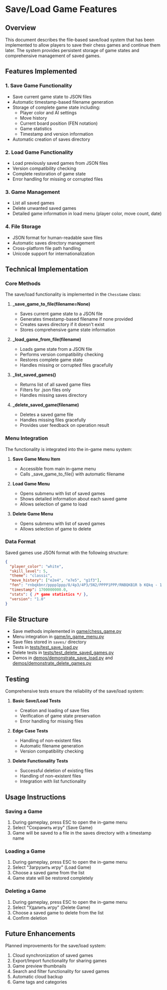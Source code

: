 # Save/Load Game Features

## Overview
This document describes the file-based save/load system that has been implemented to allow players to save their chess games and continue them later. The system provides persistent storage of game states and comprehensive management of saved games.

## Features Implemented

### 1. Save Game Functionality
- Save current game state to JSON files
- Automatic timestamp-based filename generation
- Storage of complete game state including:
  - Player color and AI settings
  - Move history
  - Current board position (FEN notation)
  - Game statistics
  - Timestamp and version information
- Automatic creation of saves directory

### 2. Load Game Functionality
- Load previously saved games from JSON files
- Version compatibility checking
- Complete restoration of game state
- Error handling for missing or corrupted files

### 3. Game Management
- List all saved games
- Delete unwanted saved games
- Detailed game information in load menu (player color, move count, date)

### 4. File Storage
- JSON format for human-readable save files
- Automatic saves directory management
- Cross-platform file path handling
- Unicode support for internationalization

## Technical Implementation

### Core Methods
The save/load functionality is implemented in the `ChessGame` class:

1. **_save_game_to_file(filename=None)**
   - Saves current game state to a JSON file
   - Generates timestamp-based filename if none provided
   - Creates saves directory if it doesn't exist
   - Stores comprehensive game state information

2. **_load_game_from_file(filename)**
   - Loads game state from a JSON file
   - Performs version compatibility checking
   - Restores complete game state
   - Handles missing or corrupted files gracefully

3. **_list_saved_games()**
   - Returns list of all saved game files
   - Filters for .json files only
   - Handles missing saves directory

4. **_delete_saved_game(filename)**
   - Deletes a saved game file
   - Handles missing files gracefully
   - Provides user feedback on operation result

### Menu Integration
The functionality is integrated into the in-game menu system:

1. **Save Game Menu Item**
   - Accessible from main in-game menu
   - Calls _save_game_to_file() with automatic filename

2. **Load Game Menu**
   - Opens submenu with list of saved games
   - Shows detailed information about each saved game
   - Allows selection of game to load

3. **Delete Game Menu**
   - Opens submenu with list of saved games
   - Allows selection of game to delete

### Data Format
Saved games use JSON format with the following structure:
```json
{
  "player_color": "white",
  "skill_level": 5,
  "theme": "classic",
  "move_history": ["e2e4", "e7e5", "g1f3"],
  "fen": "rnbqkbnr/pppp1ppp/8/4p3/4P3/5N2/PPPP1PPP/RNBQKB1R b KQkq - 1 2",
  "timestamp": 1700000000.0,
  "stats": { /* game statistics */ },
  "version": "1.0"
}
```

## File Structure
- Save methods implemented in [game/chess_game.py](file://c:\Users\maksi\OneDrive\Documents\GitHub\maestro7it_education\python\solution_tasks\chess_stockfish\game\chess_game.py)
- Menu integration in [game/in_game_menu.py](file://c:\Users\maksi\OneDrive\Documents\GitHub\maestro7it_education\python\solution_tasks\chess_stockfish\game\in_game_menu.py)
- Save files stored in `saves/` directory
- Tests in [tests/test_save_load.py](file://c:\Users\maksi\OneDrive\Documents\GitHub\maestro7it_education\python\solution_tasks\chess_stockfish\tests\test_save_load.py)
- Delete tests in [tests/test_delete_saved_games.py](file://c:\Users\maksi\OneDrive\Documents\GitHub\maestro7it_education\python\solution_tasks\chess_stockfish\tests\test_delete_saved_games.py)
- Demos in [demos/demonstrate_save_load.py](file://c:\Users\maksi\OneDrive\Documents\GitHub\maestro7it_education\python\solution_tasks\chess_stockfish\demos\demonstrate_save_load.py) and [demos/demonstrate_delete_games.py](file://c:\Users\maksi\OneDrive\Documents\GitHub\maestro7it_education\python\solution_tasks\chess_stockfish\demos\demonstrate_delete_games.py)

## Testing
Comprehensive tests ensure the reliability of the save/load system:

1. **Basic Save/Load Tests**
   - Creation and loading of save files
   - Verification of game state preservation
   - Error handling for missing files

2. **Edge Case Tests**
   - Handling of non-existent files
   - Automatic filename generation
   - Version compatibility checking

3. **Delete Functionality Tests**
   - Successful deletion of existing files
   - Handling of non-existent files
   - Integration with list functionality

## Usage Instructions

### Saving a Game
1. During gameplay, press ESC to open the in-game menu
2. Select "Сохранить игру" (Save Game)
3. Game will be saved to a file in the saves directory with a timestamp name

### Loading a Game
1. During gameplay, press ESC to open the in-game menu
2. Select "Загрузить игру" (Load Game)
3. Choose a saved game from the list
4. Game state will be restored completely

### Deleting a Game
1. During gameplay, press ESC to open the in-game menu
2. Select "Удалить игру" (Delete Game)
3. Choose a saved game to delete from the list
4. Confirm deletion

## Future Enhancements
Planned improvements for the save/load system:
1. Cloud synchronization of saved games
2. Export/Import functionality for sharing games
3. Game preview thumbnails
4. Search and filter functionality for saved games
5. Automatic cloud backup
6. Game tags and categories